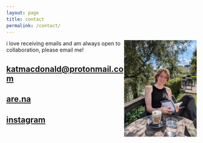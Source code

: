 ```yaml
---
layout: page
title: contact
permalink: /contact/
---
```


[<img src="/assets/img/me/cuteme.jpeg" height="255px" width="192px" ALIGN="right"/>](## "hi! :), this is me!")

i love receiving emails and am always open to collaboration, please email me!

<h2><a href="mailto:katmacdonald@proton.com">katmacdonald@protonmail.com</a></h2>
<h2><a href="https://www.are.na/kat-macdonald/channels">are.na</a></h2>
<h2><a href="https://www.instagram.com/other_kat/">instagram</a></h2>
